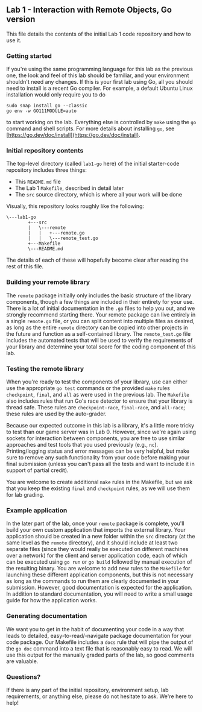 ## Lab 1 - Interaction with Remote Objects, Go version

This file details the contents of the initial Lab 1 code repository and how to use it.


### Getting started

If you're using the same programming language for this lab as the previous one, the look and feel of this
lab should be familiar, and your environment shouldn't need any changes.  If this is your first lab using Go,
all you should need to install is a recent Go compiler.  For example, a default Ubuntu Linux installation
would only require you to do
```
sudo snap install go --classic
go env -w GO111MODULE=auto
```
to start working on the lab. Everything else is controlled by `make` using the `go` command and shell scripts. For
more details about installing `go`, see [https://go.dev/doc/install](https://go.dev/doc/install).


### Initial repository contents

The top-level directory (called `lab1-go` here) of the initial starter-code repository includes three things:
* This `README.md` file
* The Lab 1 `Makefile`, described in detail later
* The `src` source directory, which is where all your work will be done

Visually, this repository looks roughly like the following:
```
\---lab1-go
        +---src
        |   \---remote
        |   |   +---remote.go
        |   |   \---remote_test.go
        +---Makefile
        \---README.md
```
The details of each of these will hopefully become clear after reading the rest of this file.


### Building your remote library

The `remote` package initially only includes the basic structure of the library components, though a few things are included in their entirety for your use.  There is a lot of initial documentation in the `.go` files to help you out, and we strongly recommend starting there.  Your remote package can live entirely in a single `remote.go` file, or you can split content into multiple files as desired, as long as the entire `remote` directory can be copied into other projects in the future and function as a self-contained library.  The `remote_test.go` file includes the automated tests that will be used to verify the requirements of your library and determine your total score for the coding component of this lab.


### Testing the remote library

When you're ready to test the components of your library, use can either use the appropriate `go test` commands or the provided `make` rules `checkpoint`, `final`, and `all` as were used in the previous lab.  The `Makefile` also includes rules that run Go's race detector to ensure that your library is thread safe.  These rules are `checkpoint-race`, `final-race`, and `all-race`; these rules are used by the auto-grader.

Because our expected outcome in this lab is a library, it's a little more tricky to test than our game server was in Lab 0. However, since we're again using sockets for interaction between components, you are free to use similar approaches and test tools that you used previously (e.g., `nc`). Printing/logging status and error messages can be very helpful, but make sure to remove any such functionality from your code before making your final submission (unless you can't pass all the tests and want to include it in support of partial credit).

You are welcome to create additional `make` rules in the Makefile, but we ask that you keep the existing `final` and `checkpoint`
rules, as we will use them for lab grading.


### Example application

In the later part of the lab, once your `remote` package is complete, you'll build your own custom application that imports the external library.  Your application should be created in a new folder within the `src` directory (at the same level as the `remote` directory), and it should include at least two separate files (since they would really be executed on different machines over a network) for the client and server application code, each of which can be executed using `go run` or `go build` followed by manual execution of the resulting binary.  You are welcome to add new rules to the `Makefile` for launching these different application components, but this is not necessary as long as the commands to run them are clearly documented in your submission.  However, good documentation is expected for the application.  In addition to standard documentation, you will need to write a small usage guide for how the application works.


### Generating documentation

We want you to get in the habit of documenting your code in a way that leads to detailed, easy-to-read/-navigate package documentation for your code package. Our Makefile includes a `docs` rule that will pipe the output of the `go doc` command into a text file that is reasonably easy to read.  We will use this output for the manually graded parts of the lab, so good comments are valuable.


### Questions?

If there is any part of the initial repository, environment setup, lab requirements, or anything else, please do not hesitate
to ask.  We're here to help!

